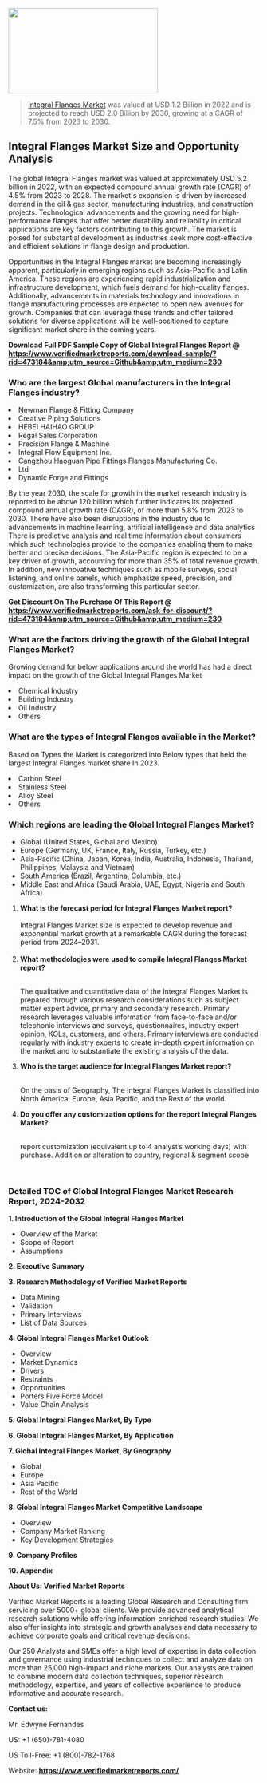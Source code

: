 <img src="https://ffe5etoiles.com/wp-content/uploads/2024/12/MST1-300x171.png" alt="" width="300" height="171" class="alignnone size-medium wp-image-20088" /><blockquote><p><p><a href="https://www.verifiedmarketreports.com/download-sample/?rid=473184&utm_source=Github&utm_medium=230" target="_blank">Integral Flanges Market</a> was valued at USD 1.2 Billion in 2022 and is projected to reach USD 2.0 Billion by 2030, growing at a CAGR of 7.5% from 2023 to 2030.</p></blockquote><p><h2>Integral Flanges Market Size and Opportunity Analysis</h2><p>The global Integral Flanges market was valued at approximately USD 5.2 billion in 2022, with an expected compound annual growth rate (CAGR) of 4.5% from 2023 to 2028. The market's expansion is driven by increased demand in the oil & gas sector, manufacturing industries, and construction projects. Technological advancements and the growing need for high-performance flanges that offer better durability and reliability in critical applications are key factors contributing to this growth. The market is poised for substantial development as industries seek more cost-effective and efficient solutions in flange design and production.</p><p>Opportunities in the Integral Flanges market are becoming increasingly apparent, particularly in emerging regions such as Asia-Pacific and Latin America. These regions are experiencing rapid industrialization and infrastructure development, which fuels demand for high-quality flanges. Additionally, advancements in materials technology and innovations in flange manufacturing processes are expected to open new avenues for growth. Companies that can leverage these trends and offer tailored solutions for diverse applications will be well-positioned to capture significant market share in the coming years.</p></p><p class=""><strong>Download Full PDF Sample Copy of Global Integral Flanges Report @ <a href="https://www.verifiedmarketreports.com/download-sample/?rid=473184&amp;utm_source=Github&amp;utm_medium=230" target="_blank">https://www.verifiedmarketreports.com/download-sample/?rid=473184&amp;utm_source=Github&amp;utm_medium=230</a></strong></p><h3 id="" class="">Who are the largest Global manufacturers in the Integral Flanges industry?</h3><p><li>Newman Flange & Fitting Company</li><li> Creative Piping Solutions</li><li> HEBEI HAIHAO GROUP</li><li> Regal Sales Corporation</li><li> Precision Flange & Machine</li><li> Integral Flow Equipment Inc.</li><li> Cangzhou Haoguan Pipe Fittings Flanges Manufacturing Co.</li><li>Ltd</li><li> Dynamic Forge and Fittings</li></p><div class=""><div class="" dir="" data-message-author-role="" data-message-id="" data-message-model-slug=""><div class=""><div class=""><div class=""><div class="" dir="" data-message-author-role="" data-message-id="" data-message-model-slug=""><div class=""><div class=""><p>By the year 2030, the scale for growth in the market research industry is reported to be above 120 billion which further indicates its projected compound annual growth rate (CAGR), of more than 5.8% from 2023 to 2030. There have also been disruptions in the industry due to advancements in machine learning, artificial intelligence and data analytics There is predictive analysis and real time information about consumers which such technologies provide to the companies enabling them to make better and precise decisions. The Asia-Pacific region is expected to be a key driver of growth, accounting for more than 35% of total revenue growth. In addition, new innovative techniques such as mobile surveys, social listening, and online panels, which emphasize speed, precision, and customization, are also transforming this particular sector.</p><p><strong>Get Discount On The Purchase Of This Report @&nbsp; <a href="https://www.verifiedmarketreports.com/ask-for-discount/?rid=473184&amp;utm_source=Github&amp;utm_medium=230" target="_blank">https://www.verifiedmarketreports.com/ask-for-discount/?rid=473184&amp;utm_source=Github&amp;utm_medium=230</a></strong></p></div></div></div></div></div></div></div></div><h3 id="" class="">What are the factors driving the growth of the Global Integral Flanges Market?</h3><p id="" class="">Growing demand for below applications around the world has had a direct impact on the growth of the Global Integral Flanges Market</p><p id="" class=""><li>Chemical Industry</li><li> Building Industry</li><li> Oil Industry</li><li> Others</li></p><h3 id="" class="">What are the types of Integral Flanges available in the Market?</h3><p id="" class="">Based on Types the Market is categorized into Below types that held the largest Integral Flanges market share In 2023.</p><p id="" class=""><li>Carbon Steel</li><li> Stainless Steel</li><li> Alloy Steel</li><li> Others</li></p><h3 id="" class="">Which regions are leading the Global Integral Flanges Market?</h3><ul><li>Global (United States, Global and Mexico)</li><li>Europe (Germany, UK, France, Italy, Russia, Turkey, etc.)</li><li>Asia-Pacific (China, Japan, Korea, India, Australia, Indonesia, Thailand, Philippines, Malaysia and Vietnam)</li><li>South America (Brazil, Argentina, Columbia, etc.)</li><li>Middle East and Africa (Saudi Arabia, UAE, Egypt, Nigeria and South Africa)</li></ul><p><ol><li><strong>What is the forecast period for Integral Flanges Market report?<br /></strong><br /><span data-sheets-root="1" data-sheets-value="{&quot;1&quot;:2,&quot;2&quot;:&quot;XXXX size is expected to develop revenue and exponential market growth at a remarkable CAGR during the forecast period from 2024&ndash;2030.&quot;}" data-sheets-userformat="{&quot;2&quot;:12674,&quot;4&quot;:{&quot;1&quot;:2,&quot;2&quot;:16776960},&quot;10&quot;:2,&quot;11&quot;:0,&quot;15&quot;:&quot;Arial&quot;,&quot;16&quot;:12}">Integral Flanges Market size is expected to develop revenue and exponential market growth at a remarkable CAGR during the forecast period from 2024&ndash;2031.</span><br /><br /></li><li><strong>What methodologies were used to compile Integral Flanges Market report?<br /><br /></strong><p>The qualitative and quantitative data of the&nbsp;Integral Flanges Market is prepared through various research considerations such as subject matter expert advice, primary and secondary research. Primary research leverages valuable information from face-to-face and/or telephonic interviews and surveys, questionnaires, industry expert opinion, KOLs, customers, and others. Primary interviews are conducted regularly with industry experts to create in-depth expert information on the market and to substantiate the existing analysis of the data.&nbsp;</p></li><li><strong>Who is the target audience for Integral Flanges Market report?<br /><br /></strong><p>On the basis of Geography, The&nbsp;Integral Flanges Market is classified into North America, Europe, Asia Pacific, and the Rest of the world.</p></li><li><strong>Do you offer any customization options for the report Integral Flanges Market?<br /><br /></strong><p>report customization (equivalent up to 4 analyst&rsquo;s working days) with purchase. Addition or alteration to country, regional &amp; segment scope</p><p>&nbsp;</p></li></ol></p><h3 id="" class="">Detailed TOC of Global Integral Flanges Market Research Report, 2024-2032</h3><p id="" class=""><strong>1. Introduction of the Global Integral Flanges Market</strong></p><ul><li>Overview of the Market</li><li>Scope of Report</li><li>Assumptions</li></ul><p id="" class=""><strong>2. Executive Summary</strong></p><p id="" class=""><strong>3. Research Methodology of&nbsp;Verified Market Reports</strong></p><ul><li>Data Mining</li><li>Validation</li><li>Primary Interviews</li><li>List of Data Sources</li></ul><p id="" class=""><strong>4. Global Integral Flanges Market Outlook</strong></p><ul><li>Overview</li><li>Market Dynamics</li><li>Drivers</li><li>Restraints</li><li>Opportunities</li><li>Porters Five Force Model</li><li>Value Chain Analysis</li></ul><p id="" class=""><strong>5. Global Integral Flanges Market, By&nbsp;Type</strong></p><p id="" class=""><strong>6. Global Integral Flanges Market, By Application</strong></p><p id="" class=""><strong>7. Global Integral Flanges Market, By Geography</strong></p><ul><li>Global</li><li>Europe</li><li>Asia Pacific</li><li>Rest of the World</li></ul><p id="" class=""><strong>8. Global Integral Flanges Market Competitive Landscape</strong></p><ul><li>Overview</li><li>Company Market Ranking</li><li>Key Development Strategies</li></ul><p id="" class=""><strong>9. Company Profiles</strong></p><p id="" class=""><strong>10. Appendix</strong></p><p id="" class=""><strong>About Us: Verified Market Reports</strong></p><p id="" class="">Verified Market Reports is a leading Global Research and Consulting firm servicing over 5000+ global clients. We provide advanced analytical research solutions while offering information-enriched research studies. We also offer insights into strategic and growth analyses and data necessary to achieve corporate goals and critical revenue decisions.</p><p id="" class="">Our 250 Analysts and SMEs offer a high level of expertise in data collection and governance using industrial techniques to collect and analyze data on more than 25,000 high-impact and niche markets. Our analysts are trained to combine modern data collection techniques, superior research methodology, expertise, and years of collective experience to produce informative and accurate research.</p><p id="" class=""><strong>Contact us:</strong></p><p id="" class="">Mr. Edwyne Fernandes</p><p id="" class="">US: +1 (650)-781-4080</p><p id="" class="">US Toll-Free: +1 (800)-782-1768</p><p id="" class="">Website: <a target="" data-test-app-aware-link=""><strong>https://www.verifiedmarketreports.com/</strong></a></p>
